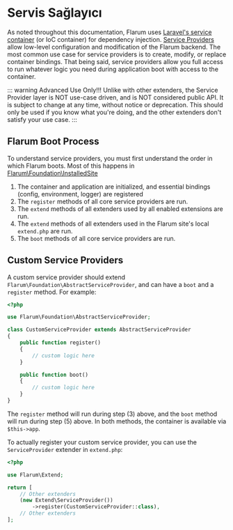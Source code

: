 # Servis Sağlayıcı

As noted throughout this documentation, Flarum uses [Laravel's service container](https://laravel.com/docs/6.x/container) (or IoC container) for dependency injection. [Service Providers](https://laravel.com/docs/6.x/providers) allow low-level configuration and modification of the Flarum backend. The most common use case for service providers is to create, modify, or replace container bindings. That being said, service providers allow you full access to run whatever logic you need during application boot with access to the container.

::: warning Advanced Use Only!!! Unlike with other extenders, the Service Provider layer is NOT use-case driven, and is NOT considered public API. It is subject to change at any time, without notice or deprecation. This should only be used if you know what you're doing, and the other extenders don't satisfy your use case. :::

## Flarum Boot Process

To understand service providers, you must first understand the order in which Flarum boots. Most of this happens in [Flarum\Foundation\InstalledSite](https://github.com/flarum/core/blob/master/src/Foundation/InstalledSite.php)

1. The container and application are initialized, and essential bindings (config, environment, logger) are registered
2. The `register` methods of all core service providers are run.
3. The `extend` methods of all extenders used by all enabled extensions are run.
4. The `extend` methods of all extenders used in the Flarum site's local `extend.php` are run.
5. The `boot` methods of all core service providers are run.

## Custom Service Providers

A custom service provider should extend `Flarum\Foundation\AbstractServiceProvider`, and can have a `boot` and a `register` method. For example:

```php
<?php

use Flarum\Foundation\AbstractServiceProvider;

class CustomServiceProvider extends AbstractServiceProvider
{
    public function register()
    {
        // custom logic here
    }

    public function boot()
    {
        // custom logic here
    }
}
```

The `register` method will run during step (3) above, and the `boot` method will run during step (5) above. In both methods, the container is available via `$this->app`.

To actually register your custom service provider, you can use the `ServiceProvider` extender in `extend.php`:

```php
<?php

use Flarum\Extend;

return [
    // Other extenders
    (new Extend\ServiceProvider())
        ->register(CustomServiceProvider::class),
    // Other extenders
];
```
